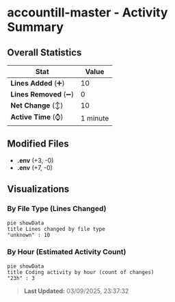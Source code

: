 # accountill-master - Activity Summary 

## Overall Statistics

| Stat                   | Value                                                             |
| ---------------------- | ----------------------------------------------------------------- |
| **Lines Added** (➕)   | 10                                          |
| **Lines Removed** (➖) | 0                                        |
| **Net Change** (↕)    | 10                |
| **Active Time** (⌚)   | 1 minute |


## Modified Files
- **.env** (+3, -0)
- **.env** (+7, -0)

## Visualizations

### By File Type (Lines Changed)

```mermaid
pie showData
title Lines changed by file type
"unknown" : 10
```

### By Hour (Estimated Activity Count)

```mermaid
pie showData
title Coding activity by hour (count of changes)
"23h" : 3
```


> **Last Updated:** 03/09/2025, 23:37:32